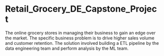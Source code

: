 # Retail_Grocery_DE_Capstone_Project
The online grocery stores in managing their business to gain an edge over the market. The specific business problem is to drive higher sales volume and customer retention. The solution involved building a ETL pipeline by the data engineering team and perform analysis by the ML team.
